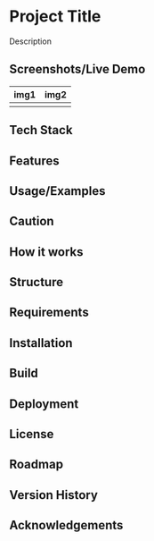 # Project Title

Description

## Screenshots/Live Demo

|img1|img2|
|:---:|:---:|
|![]()|![]()|

## Tech Stack
## Features
## Usage/Examples
## Caution
## How it works
## Structure
## Requirements
## Installation
## Build
## Deployment
## License
## Roadmap
## Version History
## Acknowledgements
